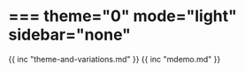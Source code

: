 ===
theme="0"
mode="light"
sidebar="none"
===
{{ inc "theme-and-variations.md" }}
{{ inc "mdemo.md" }}
